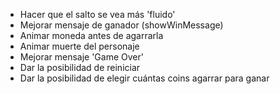- Hacer que el salto se vea más 'fluido'
- Mejorar mensaje de ganador (showWinMessage)
- Animar moneda antes de agarrarla
- Animar muerte del personaje
- Mejorar mensaje 'Game Over'
- Dar la posibilidad de reiniciar
- Dar la posibilidad de elegir cuántas coins agarrar para ganar